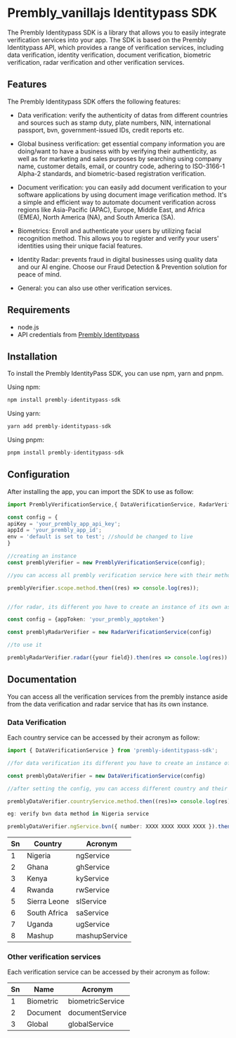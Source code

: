 # Prembly_vanillajs Identitypass SDK

The Prembly Identitypass SDK is a library that allows you to easily integrate verification services into your app. The SDK is based on the Prembly Identitypass API, which provides a range of verification services, including data verification, identity verification, document verification, biometric verification, radar verification and other verification services.

## Features

The Prembly Identitypass SDK offers the following features:

- Data verification: verify the authenticity of datas from different countries and sources such as stamp duty, plate numbers, NIN, international passport, bvn, government-issued IDs, credit reports etc.

- Global business verification: get essential company information you are doing/want to have a business with by verifying their authenticity, as well as for marketing and sales purposes by searching using company name, customer details, email, or country code, adhering to ISO-3166-1 Alpha-2 standards, and biometric-based registration verification.

- Document verification: you can easily add document verification to your software applications by using document image verification method. It's a simple and efficient way to automate document verification across regions like Asia-Pacific (APAC), Europe, Middle East, and Africa (EMEA), North America (NA), and South America (SA).

- Biometrics: Enroll and authenticate your users by utilizing facial recognition method. This allows you to register and verify your users' identities using their unique facial features.

- Identity Radar: prevents fraud in digital businesses using quality data and our AI engine. Choose our Fraud Detection & Prevention solution for peace of mind.

- General: you can also use other verification services.

## Requirements

- node.js
- API credentials from <a href="https://docs.prembly.com/docs/getting-the-live-api-keys" target="_blank">Prembly Identitypass</a>

## Installation

To install the Prembly IdentityPass SDK, you can use npm, yarn and pnpm.

Using npm:

```ts
npm install prembly-identitypass-sdk
```

Using yarn:

```ts
yarn add prembly-identitypass-sdk
```

Using pnpm:

```ts
pnpm install prembly-identitypass-sdk
```

## Configuration

After installing the app, you can import the SDK to use as follow:

```ts
import PremblyVerificationService,{ DataVerificationService, RadarVerificationService } from 'prembly-identitypass-sdk';

const config = {
apiKey = 'your_prembly_app_api_key';
appId = 'your_prembly_app_id';
env = 'default is set to test'; //should be changed to live
}

//creating an instance
const premblyVerifier = new PremblyVerificationService(config);

//you can access all prembly verification service here with their method aside data-verification and radar which has its own instance.

premblyVerifier.scope.method.then((res) => console.log(res));


//for radar, its different you have to create an instance of its own as follow:

const config = {appToken: 'your_prembly_apptoken'}

const premblyRadarVerifier = new RadarVerificationService(config)

//to use it

premblyRadarVerifier.radar({your field}).then(res => console.log(res))
```

## Documentation

You can access all the verification services from the prembly instance aside from the data verification and radar service that has its own instance.

### Data Verification

Each country service can be accessed by their acronym as follow:

```ts
import { DataVerificationService } from 'prembly-identitypass-sdk';

//for data verification its different you have to create an instance of its own as follow:

const premblyDataVerifier = new DataVerificationService(config)

//after setting the config, you can access different country and their data verification service as shown:

premblyDataVerifier.countryService.method.then((res)=> console.log(res))

eg: verify bvn data method in Nigeria service

premblyDataVerifier.ngService.bvn({ number: XXXX XXXX XXXX XXXX }).then((res) => console.log(res))
```

| Sn  | Country      | Acronym       |
| --- | ------------ | ------------- |
| 1   | Nigeria      | ngService     |
| 2   | Ghana        | ghService     |
| 3   | Kenya        | kyService     |
| 4   | Rwanda       | rwService     |
| 5   | Sierra Leone | slService     |
| 6   | South Africa | saService     |
| 7   | Uganda       | ugService     |
| 8   | Mashup       | mashupService |

### Other verification services

Each verification service can be accessed by their acronym as follow:

| Sn  | Name      | Acronym          |
| --- | --------- | ---------------- |
| 1   | Biometric | biometricService |
| 2   | Document  | documentService  |
| 3   | Global    | globalService    |
